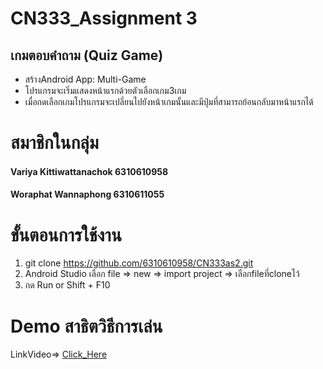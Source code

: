 # CN333_Assignment 3

## เกมตอบคำถาม (Quiz Game)
- สร้างAndroid App: Multi-Game
- โปรแกรมจะเริ่มแสดงหน้าแรกด้วยตัวเลือกเกม3เกม
- เมื่อกดเลือกเกมโปรแกรมจะเปลี่ยนไปยังหน้าเกมนั้นและมีปุ่มที่สามารถย้อนกลับมาหน้าแรกได้

# สมาชิกในกลุ่ม
#### Variya Kittiwattanachok 6310610958
#### Woraphat Wannaphong 6310611055

# ขั้นตอนการใช้งาน
1. git clone https://github.com/6310610958/CN333as2.git
2. Android Studio เลือก file => new => import project => เลือกfileที่cloneไว้
3. กด Run or Shift + F10

# Demo สาธิตวิธีการเล่น
LinkVideo=> [Click_Here](https://youtu.be/FPUD4plshTE)

